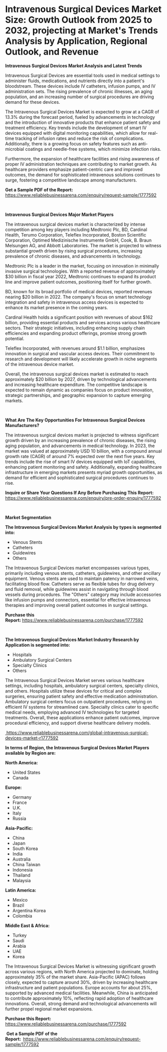 <p><h1>Intravenous Surgical Devices Market Size: Growth Outlook from 2025 to 2032, projecting at Market's Trends Analysis by Application, Regional Outlook, and Revenue</h1></p><p><strong>Intravenous Surgical Devices Market Analysis and Latest Trends</strong></p>
<p><p>Intravenous Surgical Devices are essential tools used in medical settings to administer fluids, medications, and nutrients directly into a patient's bloodstream. These devices include IV catheters, infusion pumps, and IV administration sets. The rising prevalence of chronic illnesses, an aging population, and an increasing number of surgical procedures are driving demand for these devices.</p><p>The Intravenous Surgical Devices Market is expected to grow at a CAGR of 13.3% during the forecast period, fueled by advancements in technology and the introduction of innovative products that enhance patient safety and treatment efficiency. Key trends include the development of smart IV devices equipped with digital monitoring capabilities, which allow for real-time tracking of infusion rates and reduce the risk of complications. Additionally, there is a growing focus on safety features such as anti-microbial coatings and needle-free systems, which minimize infection risks.</p><p>Furthermore, the expansion of healthcare facilities and rising awareness of proper IV administration techniques are contributing to market growth. As healthcare providers emphasize patient-centric care and improved outcomes, the demand for sophisticated intravenous solutions continues to surge, fostering a competitive landscape among manufacturers.</p></p>
<p><strong>Get a Sample PDF of the Report:&nbsp;</strong> <a href="https://www.reliablebusinessarena.com/enquiry/request-sample/1777592?utm_campaign=3064&utm_medium=2&utm_source=Github&utm_content=ia&utm_term=14042025&utm_id=intravenous-surgical-devices">https://www.reliablebusinessarena.com/enquiry/request-sample/1777592</a></p>
<p>&nbsp;</p>
<p><strong>Intravenous Surgical Devices Major Market Players</strong></p>
<p><p>The intravenous surgical devices market is characterized by intense competition among key players including Medtronic Plc, BD, Cardinal Health, Terumo Corporation, Teleflex Incorporated, Boston Scientific Corporation, Optimed Medizinische Instrumente GmbH, Cook, B. Braun Melsungen AG, and Abbott Laboratories. The market is projected to witness substantial growth driven by rising surgical procedures, increasing prevalence of chronic diseases, and advancements in technology.</p><p>Medtronic Plc is a leader in the market, focusing on innovation in minimally invasive surgical technologies. With a reported revenue of approximately $30 billion in fiscal year 2022, Medtronic continues to expand its product line and improve patient outcomes, positioning itself for further growth.</p><p>BD, known for its broad portfolio of medical devices, reported revenues nearing $20 billion in 2022. The company's focus on smart technology integration and safety in intravenous access devices is expected to enhance its market presence in the coming years.</p><p>Cardinal Health holds a significant position with revenues of about $162 billion, providing essential products and services across various healthcare sectors. Their strategic initiatives, including enhancing supply chain efficiencies and expanding product offerings, promise strong growth potential.</p><p>Teleflex Incorporated, with revenues around $1.1 billion, emphasizes innovation in surgical and vascular access devices. Their commitment to research and development will likely accelerate growth in niche segments of the intravenous device market.</p><p>Overall, the intravenous surgical devices market is estimated to reach approximately $20 billion by 2027, driven by technological advancements and increasing healthcare expenditure. The competitive landscape is expected to remain dynamic as companies focus on product innovation, strategic partnerships, and geographic expansion to capture emerging markets.</p></p>
<p>&nbsp;</p>
<p><strong>What Are The Key Opportunities For Intravenous Surgical Devices Manufacturers?</strong></p>
<p><p>The intravenous surgical devices market is projected to witness significant growth driven by an increasing prevalence of chronic diseases, the rising aging population, and advancements in medical technology. In 2023, the market was valued at approximately USD 10 billion, with a compound annual growth rate (CAGR) of around 7% expected over the next five years. Key trends include the rise of smart IV devices equipped with IoT capabilities, enhancing patient monitoring and safety. Additionally, expanding healthcare infrastructure in emerging markets presents myriad growth opportunities, as demand for efficient and sophisticated surgical procedures continues to rise.</p></p>
<p><strong>Inquire or Share Your Questions If Any Before Purchasing This Report:</strong> <a href="https://www.reliablebusinessarena.com/enquiry/pre-order-enquiry/1777592?utm_campaign=3064&utm_medium=2&utm_source=Github&utm_content=ia&utm_term=14042025&utm_id=intravenous-surgical-devices">https://www.reliablebusinessarena.com/enquiry/pre-order-enquiry/1777592</a></p>
<p>&nbsp;</p>
<p><strong>Market Segmentation</strong></p>
<p><strong>The Intravenous Surgical Devices Market Analysis by types is segmented into:</strong></p>
<p><ul><li>Venous Stents</li><li>Catheters</li><li>Guidewires</li><li>Others</li></ul></p>
<p><p>The Intravenous Surgical Devices market encompasses various types, primarily including venous stents, catheters, guidewires, and other ancillary equipment. Venous stents are used to maintain patency in narrowed veins, facilitating blood flow. Catheters serve as flexible tubes for drug delivery and fluid removal, while guidewires assist in navigating through blood vessels during procedures. The "Others" category may include accessories like infusion pumps and connectors, essential for effective intravenous therapies and improving overall patient outcomes in surgical settings.</p></p>
<p><strong>Purchase this Report:&nbsp;</strong><a href="https://www.reliablebusinessarena.com/purchase/1777592?utm_campaign=3064&utm_medium=2&utm_source=Github&utm_content=ia&utm_term=14042025&utm_id=intravenous-surgical-devices">https://www.reliablebusinessarena.com/purchase/1777592</a></p>
<p>&nbsp;</p>
<p><strong>The Intravenous Surgical Devices Market Industry Research by Application is segmented into:</strong></p>
<p><ul><li>Hospitals</li><li>Ambulatory Surgical Centers</li><li>Specialty Clinics</li><li>Others</li></ul></p>
<p><p>The Intravenous Surgical Devices Market serves various healthcare settings, including hospitals, ambulatory surgical centers, specialty clinics, and others. Hospitals utilize these devices for critical and complex surgeries, ensuring patient safety and effective medication administration. Ambulatory surgical centers focus on outpatient procedures, relying on efficient IV systems for streamlined care. Specialty clinics cater to specific medical needs, employing advanced IV technologies for targeted treatments. Overall, these applications enhance patient outcomes, improve procedural efficiency, and support diverse healthcare delivery models.</p></p>
<p><a href="https://www.reliablebusinessarena.com/global-intravenous-surgical-devices-market-r1777592?utm_campaign=3064&utm_medium=2&utm_source=Github&utm_content=ia&utm_term=14042025&utm_id=intravenous-surgical-devices">&nbsp;https://www.reliablebusinessarena.com/global-intravenous-surgical-devices-market-r1777592</a></p>
<p><strong>In terms of Region, the Intravenous Surgical Devices Market Players available by Region are:</strong></p>
<p>
    <p> <strong> North America: </strong>
        <ul>
            <li>United States</li>
            <li>Canada</li>
        </ul>
        </p> 
    <p> <strong> Europe: </strong>
        <ul>
            <li>Germany</li>
            <li>France</li>
            <li>U.K.</li>
            <li>Italy</li>
            <li>Russia</li>
        </ul>
        </p> 
    <p> <strong> Asia-Pacific: </strong>
        <ul>
            <li>China</li>
            <li>Japan</li>
            <li>South Korea</li>
            <li>India</li>
            <li>Australia</li>
            <li>China Taiwan</li>
            <li>Indonesia</li>
            <li>Thailand</li>
            <li>Malaysia</li>
        </ul>
        </p> 
    <p> <strong> Latin America: </strong>
        <ul>
            <li>Mexico</li>
            <li>Brazil</li>
            <li>Argentina Korea</li>
            <li>Colombia</li>
        </ul>
        </p> 
    <p> <strong> Middle East & Africa: </strong>
        <ul>
            <li>Turkey</li>
            <li>Saudi</li>
            <li>Arabia</li>
            <li>UAE</li>
            <li>Korea</li>
        </ul>
    </p>
    </p>
<p><p>The Intravenous Surgical Devices Market is witnessing significant growth across various regions, with North America projected to dominate, holding approximately 35% of the market share. Asia-Pacific (APAC) follows closely, expected to capture around 30%, driven by increasing healthcare infrastructure and patient populations. Europe accounts for about 25%, supported by advanced medical facilities. Meanwhile, China is anticipated to contribute approximately 10%, reflecting rapid adoption of healthcare innovations. Overall, strong demand and technological advancements will further propel regional market expansions.</p></p>
<p><strong>Purchase this Report: </strong><a href="https://www.reliablebusinessarena.com/purchase/1777592?utm_campaign=3064&utm_medium=2&utm_source=Github&utm_content=ia&utm_term=14042025&utm_id=intravenous-surgical-devices">https://www.reliablebusinessarena.com/purchase/1777592</a></p>
<p>&nbsp;<strong>Get a Sample PDF of the Report:&nbsp;&nbsp;</strong><a href="https://www.reliablebusinessarena.com/enquiry/request-sample/1777592?utm_campaign=3064&utm_medium=2&utm_source=Github&utm_content=ia&utm_term=14042025&utm_id=intravenous-surgical-devices">https://www.reliablebusinessarena.com/enquiry/request-sample/1777592</a></p>
<p><strong></strong></p>
<p><p></p><p></p><p></p></p>